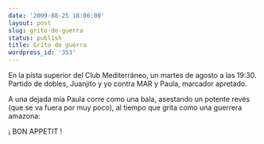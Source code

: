 ```yaml
---
date: '2009-08-25 18:06:00'
layout: post
slug: grito-de-guerra
status: publish
title: Grito de guerra
wordpress_id: '353'
---
```


En la pista superior del Club Mediterráneo, un martes de agosto a las 19:30. Partido de dobles, Juanjito y yo contra MAR y Paula, marcador apretado.




A una dejada mía Paula corre como una bala, asestando un potente revés (que se va fuera por muy poco), al tiempo que grita como una guerrera amazona:




¡ BON APPETIT !
